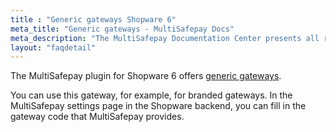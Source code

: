 ```yaml
---
title : "Generic gateways Shopware 6"
meta_title: "Generic gateways - MultiSafepay Docs"
meta_description: "The MultiSafepay Documentation Center presents all relevant information about our Plugins and API. You can also find support pages for payment methods, tools and general questions as well as the contact details of our Support and Integration Teams."
layout: "faqdetail"
---
```


The MultiSafepay plugin for Shopware 6 offers [generic gateways](/faq/general/generic-gateways/).

You can use this gateway, for example, for branded gateways. In the MultiSafepay settings page in the Shopware backend, you can fill in the gateway code that MultiSafepay provides.
